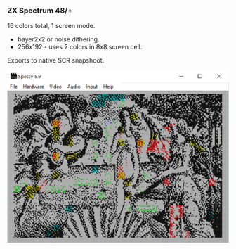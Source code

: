 ### ZX Spectrum 48/+

16 colors total, 1 screen mode.

* bayer2x2 or noise dithering.
* 256x192 - uses 2 colors in 8x8 screen cell.

Exports to native SCR snapshoot.

![REAL colors](venusZX.png)